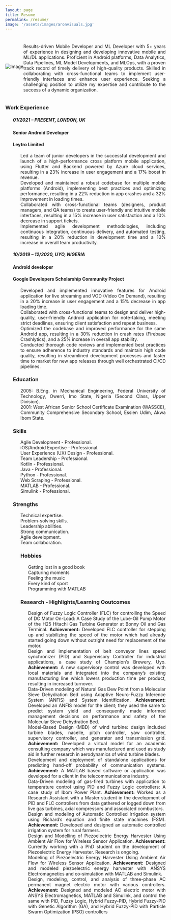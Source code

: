 ```yaml
---
layout: page
title: Resume
permalink: /resume/
image: '/assets/images/aronvisuals.jpg'
---
```


<html>
<head>
  <style>
    .container {
      display: flex;
      flex-wrap: wrap;
      align-items: center;
    }

    .image {
      flex-shrink: 0;
      margin-right: 10px;
      width: 100px;
      height: 100px;
      border-radius: 50%;
      object-fit: cover;
    }

    .text {
      flex: 1;
      margin-top: 10px;
    }

    @media (max-width: 768px) {
      .container {
        flex-direction: column;
      }

      .image {
        margin-right: 0;
        margin-bottom: 10px;
      }
    }
  </style>
</head>
<body>
  <div class="container">
    <img class="image" src="{{ "/assets/images/profile.jpeg" | relative_url }}" alt="Image">
    <div class="text">
      <p style="text-align: justify;">Results-driven Mobile Developer and ML Developer with 5+ years of experience in designing and developing innovative mobile and ML/DL applications. Proficient in Android platforms, Data Analytics, Data Pipelines, ML Model Developments, and MLOps, with a proven track record of timely delivery of high-quality products. Skilled in collaborating with cross-functional teams to implement user-friendly interfaces and enhance user experience. Seeking a challenging position to utilize my expertise and contribute to the success of a dynamic organization.</p>
    </div>
  </div>
</body>
</html>


<h3 style="text-align: left;">Work Experience</h3>
<ol class="resume-list2" style="list-style-type: none">

<div class="resumecontainer">
<h5>01/2021 – PRESENT, LONDON, UK</h5>
<h4>Senior Android Developer</h4>
<h4>Leytro Limited</h4>
</div>
<ol style="list-style-type: none; text-align: justify;">
<li>Led a team of junior developers in the successful development and launch of a high-performance cross platform mobile application, using Flutter and Backend powered by Azure cloud services, resulting in a 23% increase in user engagement and a 17% boost in revenue.</li>
<li>Developed and maintained a robust codebase for multiple mobile platforms (Android), implementing best practices and optimizing performance, resulting in a 22% reduction in app crashes and a 32% improvement in loading times.</li>
<li>Collaborated with cross-functional teams (designers, product managers, and QA teams) to create user-friendly and intuitive mobile interfaces, resulting in a 15% increase in user satisfaction and a 10% decrease in support tickets.</li>
<li>Implemented agile development methodologies, including continuous integration, continuous delivery, and automated testing, resulting in a 20% reduction in development time and a 10% increase in overall team productivity.</li>
</ol>

<div class="resumecontainer">
<h5>10/2019 – 12/2020, UYO, NIGERIA</h5>
<h4>Android developer</h4>
<h4>Google Developers Scholarship Community Project </h4></div>

<ol style="list-style-type: none; text-align: justify;">
<li>Developed and implemented innovative features for Android application for live streaming and VOD (Video On Demand), resulting in a 20% increase in user engagement and a 15% decrease in app loading time.</li>
<li>Collaborated with cross-functional teams to design and deliver high-quality, user-friendly Android application for note-taking, meeting strict deadlines, ensuring client satisfaction and repeat business.</li>
<li>Optimized the codebase and improved performance for the same Android app, resulting in a 30% reduction in crash rates (Firebase Crashlytics), and a 25% increase in overall app stability.</li>
<li>Conducted thorough code reviews and implemented best practices to ensure adherence to industry standards and maintain high code quality, resulting in streamlined development processes and faster time to market for new app releases through well orchestrated CI/CD pipelines.</li>
</ol>


<h3 style="text-align: left;">Education</h3>
<ol class="resume-list3" style="list-style-type: none; text-align: justify;">
<li> 2005: B.Eng. in Mechanical Engineering, Federal University of Technology, Owerri, Imo State, Nigeria (Second Class, Upper Division).</li> 
<li> 2001: West African Senior School Certificate Examination (WASSCE), Community Comprehensive Secondary School, Essien Udim, Akwa Ibom State.</li> 
</ol>

<h3 style="text-align: left;">Skills</h3>
<ol class="resume-list4" style="list-style-type: none">
<li> Agile Development - Professional.</li>
<li> iOS/Android Expertise - Professional.</li> 
<li> User Experience (UX) Design - Professional.</li> 
<li> Team Leadership - Professional.</li>
<li> Kotlin - Professional.</li>
<li> Java - Professional.</li>
<li> Python - Professional.</li>
<li> Web Scraping - Professional.</li>
<li> MATLAB - Professional.</li>
<li> Simulink - Professional.</li>
</ol>

<h3 style="text-align: left;">Strengths</h3>
<ol class="resume-list5" style="list-style-type: none">
<li> Technical expertise.</li> 
<li> Problem-solving skills.</li> 
<li> Leadership abilities.</li> 
<li> Strong communication.</li> 
<li> Agile development.</li> 
<li> Team collaboration.</li>
</ol>

<ol>
<h3 style="text-align: left;">Hobbies</h3>
<ol class="resume-list6" style="list-style-type: none">
<li> Getting lost in a good book</li> 
<li> Capturing moments </li>
<li> Feeling the music </li>
<li> Every kind of sport </li>
<li> Programming with MATLAB </li>
</ol>

<h3 style="text-align: left;">Research - Highlights/Learning Ooutcomes</h3>
<ol class="resume-list1" style="list-style-type: none; text-align: justify">
<li> Design of Fuzzy Logic Controller (FLC) for controlling the Speed of DC Motor On-Load: A Case Study of the Lube-Oil Pump Motor of the H25 Hitachi Gas Turbine Generator at Bonny Oil and Gas Terminal. <b>Achievement:</b> Developed FLC controller for stepping up and stabilizing the speed of the motor which had already started going down without outright need for replacement of the motor.</li>
<li> Design and implementation of belt conveyor lines speed synchronizer (PID) and Supervisory Controller for industrial applications, a case study of Champion’s Brewery, Uyo.
<b>Achievement:</b> A new supervisory control was developed with local materials and integrated into the company’s existing manufacturing line which lowers production time per product, resulting in increased turnover.</li>
<li> Data-Driven modeling of Natural Gas Dew Point from a Molecular Sieve Dehydration Bed using Adaptive Neuro-Fuzzy Inference System (ANFIS) and System Identification. 
<b>Achievement:</b> Developed an ANFIS model for the client; they used the same to predict system yield and consequently made informed management decisions on performance and safety of the Molecular Sieve Dehydration Bed.</li>
<li> Model-Based Design (MBD) of wind turbine: design included turbine blades, nacelle, pitch controller, yaw controller, supervisory controller, and generator and transmission grid. 
<b>Achievement:</b> Developed a virtual model for an academic consulting company which was manufactured and used as study aid in further research in aerodynamics of wind turbine blades.</li> 
<li> Development and deployment of standalone applications for predicting hand-off probability of communication systems. 
<b>Achievement:</b> A MATLAB based software or application was developed for a client in the telecommunications industry.</li>
<li> Data-Driven modeling of gas-fired turbines with application to temperature control using PID and Fuzzy Logic controllers: A case study of Ibom Power Plant. 
<b>Achievement:</b> Worked as a Research Assistant with a Master student in the development of PID and FLC controllers from data gathered or logged down from live gas turbines, axial compressors and associated combustors.</li>
<li> Design and modeling of Automatic Controlled Irrigation system using Richard’s equation and finite state machines (FSM). 
<b>Achievement:</b> Developed and designed an automatic controlled irrigation system for rural farmers.</li>
<li> Design and Modelling of Piezoelectric Energy Harvester Using Ambient Air Flow for Wireless Sensor Application. 
<b>Achievement:</b> Currently working with a PhD student on the development of Piezoelectric Energy Harvester. Research is ongoing.</li> 
<li> Modeling of Piezoelectric Energy Harvester Using Ambient Air Flow for Wireless Sensor Application. <b>Achievement:</b> Designed and modeled piezoelectric energy harvester with ANSYS Electromagnetics and co-simulation with MATLAB and Simulink.</li> 
<li> Design, modeling, control, and analysis of three-phase AC permanent magnet electric motor with various controllers. 
<b>Achievement:</b> Designed and modeled AC electric motor with ANSYS Electromagnetics, MATLAB and Simulink, and control the same with PID, Fuzzy Logic, Hybrid Fuzzy-PID, Hybrid Fuzzy-PID with Genetic Algorithm (GA), and Hybrid Fuzzy-PID with Particle Swarm Optimization (PSO) controllers</li>
</ol>
